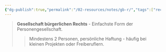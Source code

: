 ```yaml
---
{"dg-publish":true,"permalink":"/02-resources/notes/gb-r/","tags":["rechtsformen/personengesellschaft","wirtschaft/bwl"],"noteIcon":"","updated":"2025-09-27T01:32:45.088+02:00"}
---
```


>**Gesellschaft bürgerlichen Rechts** - Einfachste Form der Personengesellschaft.
>>Mindestens 2 Personen, persönliche Haftung - häufig bei kleinen Projekten oder Freiberuflern.